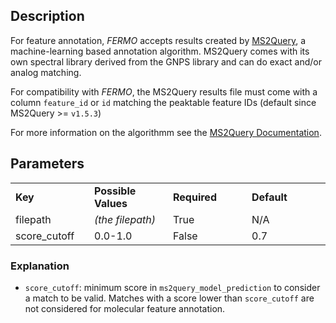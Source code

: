 ## Description

For feature annotation, *FERMO* accepts results created by [MS2Query](https://github.com/iomega/ms2query), a machine-learning based annotation algorithm. 
MS2Query comes with its own spectral library derived from the GNPS library and can do exact and/or analog matching.

For compatibility with *FERMO*, the MS2Query results file must come with a column `feature_id` or `id` matching the peaktable feature IDs (default since MS2Query >= `v1.5.3`)

For more information on the algorithmm see the [MS2Query Documentation](https://github.com/iomega/ms2query).

## Parameters

<table style="width: 100%;">
 <tr>
  <td style="width: 25%;"><b>Key</b></td>
  <td style="width: 25%;"><b>Possible Values</b></td>
  <td style="width: 25%;"><b>Required</b></td>
  <td style="width: 25%;"><b>Default</b></td>
 </tr>
 <tr>
  <td style="width: 25%;">filepath</td>
  <td style="width: 25%;"><i>(the filepath)</i></td>
  <td style="width: 25%;">True</td>
  <td style="width: 25%;">N/A</td>
 </tr>
 <tr>
  <td style="width: 25%;">score_cutoff</td>
  <td style="width: 25%;">0.0-1.0</td>
  <td style="width: 25%;">False</td>
  <td style="width: 25%;">0.7</td>
 </tr>
</table>

### Explanation

- `score_cutoff`: minimum score in `ms2query_model_prediction` to consider a match to be valid. Matches with a score lower than `score_cutoff` are not considered for molecular feature annotation.